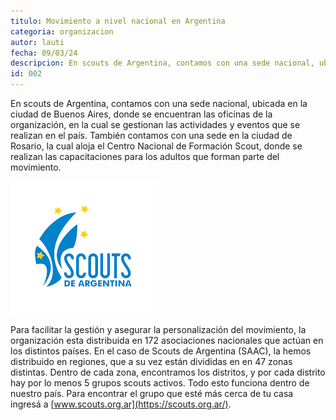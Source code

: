 ```yaml
---
titulo: Movimiento a nivel nacional en Argentina
categoria: organizacion
autor: lauti
fecha: 09/03/24
descripcion: En scouts de Argentina, contamos con una sede nacional, ubicada en la ciudad de Buenos Aires, donde se encuentran las oficinas de la organización, en la cual se gestionan las actividades y eventos que se realizan en el país...
id: 002
---
```


En scouts de Argentina, contamos con una sede nacional, ubicada en la ciudad de Buenos Aires, donde se encuentran las oficinas de la organización, en la cual se gestionan las actividades y eventos que se realizan en el país. También contamos con una sede en la ciudad de Rosario, la cual aloja el Centro Nacional de Formación Scout, donde se realizan las capacitaciones para los adultos que forman parte del movimiento.

![logo de SAAC](../media/saac_logo.jpg)

Para facilitar la gestión y asegurar la personalización del movimiento, la organización esta distribuida en 172 asociaciones nacionales que actúan en los distintos países. En el caso de Scouts de Argentina (SAAC), la hemos distribuido en regiones, que a su vez están divididas en en 47 zonas distintas. Dentro de cada zona, encontramos los distritos, y por cada distrito hay por lo menos 5 grupos scouts activos. Todo esto funciona dentro de nuestro país. Para encontrar el grupo que esté más cerca de tu casa ingresá a [www.scouts.org.ar](https://scouts.org.ar/).